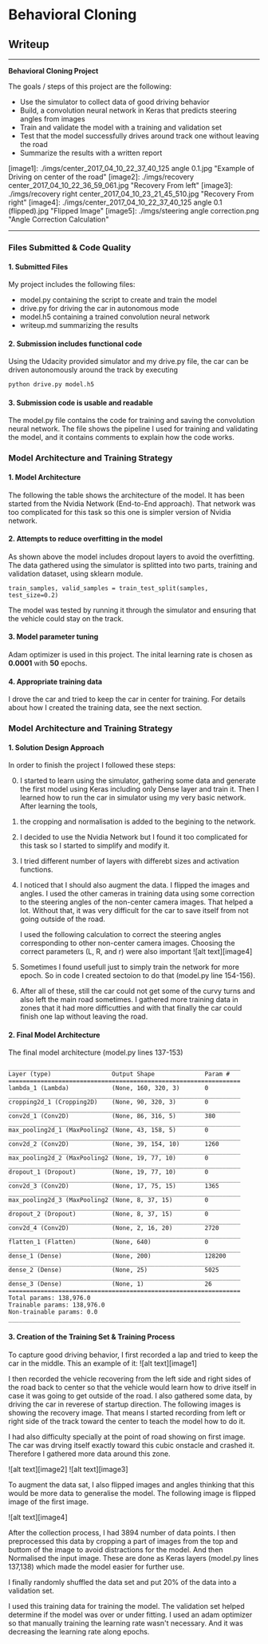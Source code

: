 # **Behavioral Cloning** 

## Writeup
---

**Behavioral Cloning Project**

The goals / steps of this project are the following:
* Use the simulator to collect data of good driving behavior
* Build, a convolution neural network in Keras that predicts steering angles from images
* Train and validate the model with a training and validation set
* Test that the model successfully drives around track one without leaving the road
* Summarize the results with a written report


[//]: # (Image References)

[image1]: ./imgs/center_2017_04_10_22_37_40_125 angle 0.1.jpg "Example of Driving on center of the road"
[image2]: ./imgs/recovery center_2017_04_10_22_36_59_061.jpg "Recovery From left"
[image3]: ./imgs/recovery right center_2017_04_10_23_21_45_510.jpg "Recovery From right"
[image4]: ./imgs/center_2017_04_10_22_37_40_125 angle 0.1 (flipped).jpg "Flipped Image"
[image5]: ./imgs/steering angle correction.png "Angle Correction Calculation"

---
### Files Submitted & Code Quality

#### 1. Submitted Files

My project includes the following files:
* model.py containing the script to create and train the model
* drive.py for driving the car in autonomous mode
* model.h5 containing a trained convolution neural network 
* writeup.md summarizing the results

#### 2. Submission includes functional code
Using the Udacity provided simulator and my drive.py file, the car can be driven autonomously around the track by executing 
```sh
python drive.py model.h5
```

#### 3. Submission code is usable and readable

The model.py file contains the code for training and saving the convolution neural network. The file shows the pipeline I used for training and validating the model, and it contains comments to explain how the code works.

### Model Architecture and Training Strategy

#### 1. Model Architecture
The following the table shows the architecture of the model. It has been started from the 
Nvidia Network (End-to-End approach). That network was too complicated
for this task so this one is simpler version of Nvidia network.

#### 2. Attempts to reduce overfitting in the model

As shown above the model includes dropout layers to avoid
the overfitting. The data gathered using the simulator is splitted
into two parts, training and validation dataset, using sklearn
module.
```
train_samples, valid_samples = train_test_split(samples, test_size=0.2)
```
The model was tested by running it through the simulator
and ensuring that the vehicle could stay on the track.

#### 3. Model parameter tuning

Adam optimizer is used in this project. The inital learning rate is
chosen as **0.0001** with **50** epochs.

#### 4. Appropriate training data

I drove the car and tried to keep the car in center for training.
For details about how I created the training data, see the next section. 

### Model Architecture and Training Strategy

#### 1. Solution Design Approach

In order to finish the project I followed these steps:

0. I started to learn using the simulator, gathering some data and 
generate the first model using Keras including only Dense layer and 
train it. Then I learned how to run the car in simulator using my
very basic network. After learning the tools,
0. the cropping and normalisation is added to the begining to the network.
0. I decided to use the Nvidia Network but I found it too complicated for
this task so I started to simplify and modify it.
0. I tried different number of layers with differebt sizes and activation
functions.
0. I noticed that I should also augment the data. I flipped the images and angles.
I used the other cameras in training data using some correction
to the steering angles of the non-center camera images. That helped a lot.
Without that, it was very difficult for the car to save itself from not going outside
of the road.

   I used the following calculation to correct the steering angles corresponding to 
other non-center camera images. Choosing the correct parameters (L, R, and r) were also 
important
![alt text][image4]
0. Sometimes I found usefull just to simply train the network for more epoch.
So in code I created sectoion to do that (model.py line 154-156).
0. After all of these, still the car could not get some of the curvy turns and 
also left the main road sometimes. I gathered more training data in zones that 
it had more difficutties and with that finally the car could finish one lap without 
leaving the road.

#### 2. Final Model Architecture

The final model architecture (model.py lines 137-153)
```
_________________________________________________________________
Layer (type)                 Output Shape              Param #   
=================================================================
lambda_1 (Lambda)            (None, 160, 320, 3)       0         
_________________________________________________________________
cropping2d_1 (Cropping2D)    (None, 90, 320, 3)        0         
_________________________________________________________________
conv2d_1 (Conv2D)            (None, 86, 316, 5)        380       
_________________________________________________________________
max_pooling2d_1 (MaxPooling2 (None, 43, 158, 5)        0         
_________________________________________________________________
conv2d_2 (Conv2D)            (None, 39, 154, 10)       1260      
_________________________________________________________________
max_pooling2d_2 (MaxPooling2 (None, 19, 77, 10)        0         
_________________________________________________________________
dropout_1 (Dropout)          (None, 19, 77, 10)        0         
_________________________________________________________________
conv2d_3 (Conv2D)            (None, 17, 75, 15)        1365      
_________________________________________________________________
max_pooling2d_3 (MaxPooling2 (None, 8, 37, 15)         0         
_________________________________________________________________
dropout_2 (Dropout)          (None, 8, 37, 15)         0         
_________________________________________________________________
conv2d_4 (Conv2D)            (None, 2, 16, 20)         2720      
_________________________________________________________________
flatten_1 (Flatten)          (None, 640)               0         
_________________________________________________________________
dense_1 (Dense)              (None, 200)               128200    
_________________________________________________________________
dense_2 (Dense)              (None, 25)                5025      
_________________________________________________________________
dense_3 (Dense)              (None, 1)                 26        
=================================================================
Total params: 138,976.0
Trainable params: 138,976.0
Non-trainable params: 0.0
_________________________________________________________________
```

#### 3. Creation of the Training Set & Training Process

To capture good driving behavior, I first recorded a lap and tried to keep the car in the middle.
This an example of it:
![alt text][image1]

I then recorded the vehicle recovering from the left side and right 
sides of the road back to center so that the vehicle would learn how to drive
itself in case it was going to get outside of the road. I also gathered some data, by
driving the car in reverese of startup direction. The following images is showing the 
recovery image. That means I started recording from left or right side of the track toward the
center to teach the model how to do it.


I had also difficulty specially at the point of road showing on first image. The car was drving
itself exactly toward this cubic onstacle and crashed it. Therefore I gathered more data
around this zone.

![alt text][image2]
![alt text][image3]

To augment the data sat, I also flipped images and angles thinking that this would be more 
data to generalise the model. The following image is flipped image of the first image.

![alt text][image4]

After the collection process, I had 3894 number of data points. I then preprocessed 
this data by cropping a part of images from the top and buttom of the image to
avoid distractions for the model. And then Normalised the input image. These are 
done as Keras layers (model.py lines 137,138) which made the model easier for
further use.

I finally randomly shuffled the data set and put 20% of the data into
a validation set. 

I used this training data for training the model. The validation set 
helped determine if the model was over or under fitting. I used an adam 
optimizer so that manually training the learning rate wasn't necessary.
And it was decreasing the learning rate along epochs.
